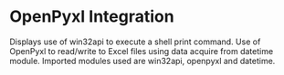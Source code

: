 # OpenPyxl Integration
Displays use of win32api to execute a shell print command. Use of OpenPyxl to read/write to Excel files using data acquire from datetime module. Imported modules used are win32api, openpyxl and datetime. 
